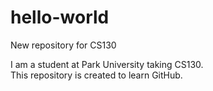 # hello-world
New repository for CS130

I am a student at Park University taking CS130.  
This repository is created to learn GitHub.

